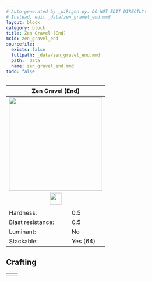 ```yaml
---
# Auto-generated by _wikigen.py. DO NOT EDIT DIRECTLY!
# Instead, edit _data/zen_gravel_end.mmd
layout: block
category: block
title: Zen Gravel (End)
mcid: zen_gravel_end
sourcefile:
  exists: false
  fullpath: _data/zen_gravel_end.mmd
  path: _data
  name: zen_gravel_end.mmd
todo: false
---
```


<table class="block-info"><thead><tr>
<th colspan=2>Zen Gravel (End)</th>
</tr></thead><tbody>
<tr><td colspan=2 class="cell-image-big" style="text-align:center"><img src="/allotment/img/textures/allotment/zen_gravel_end.png" width="256" height="256" alt="" class="preview-icon"></td></tr>
<tr><td colspan=2 class="cell-image-small" style="text-align:center"><img src="/allotment/img/inventory_textures/allotment/zen_gravel_end.png" width="32" height="32" alt="" class="inventory-icon"></td></tr>
<tr><td colspan=2 style="text-align:center"><span class="tool-info tool-shovel tool-level-0" title="Breaks faster with a Shovel"></span></td></tr>
<tr><td>Hardness:</td><td>0.5</td></tr>
<tr><td>Blast resistance:</td><td>0.5</td></tr>
<tr><td>Luminant:</td><td>No</td></tr>
<tr><td>Stackable:</td><td>Yes (64)</td></tr>
</tbody></table>

## Crafting

<table class="crafting-recipe crafting-shapeless"><tbody><tr>
<td><div class="crafting-ingredients">
<div class="crafting-ingredient">
<span title="Zen Gravel (Corner)" class="item item-allotment:zen_gravel_corner item-type-item" style="background-image:url(&quot;/allotment/img/inventory_textures/allotment/zen_gravel_corner.png&quot;)"></span>
</div>
</div></td>
<td class="result">
<div class="result-inner">
<div class="result-slot">
<span title="Zen Gravel (End)" class="item item-allotment:zen_gravel_end" style="background-image:url(&quot;/allotment/img/inventory_textures/allotment/zen_gravel_end.png&quot;)"></span>
</div>
</div>
</td>
</tr></tbody></table>